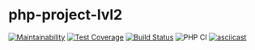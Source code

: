 # php-project-lvl2

[![Maintainability](https://api.codeclimate.com/v1/badges/28b04bc99afd60e28c4a/maintainability)](https://codeclimate.com/github/vadshevy/php-project-lvl2/maintainability)
[![Test Coverage](https://api.codeclimate.com/v1/badges/28b04bc99afd60e28c4a/test_coverage)](https://codeclimate.com/github/vadshevy/php-project-lvl2/test_coverage)
[![Build Status](https://travis-ci.org/vadshevy/php-project-lvl2.svg?branch=master)](https://travis-ci.org/vadshevy/php-project-lvl2)
![PHP CI](https://github.com/vadshevy/php-project-lvl2/workflows/PHP%20CI/badge.svg)
[![asciicast](https://asciinema.org/a/331040.svg)](https://asciinema.org/a/331040)